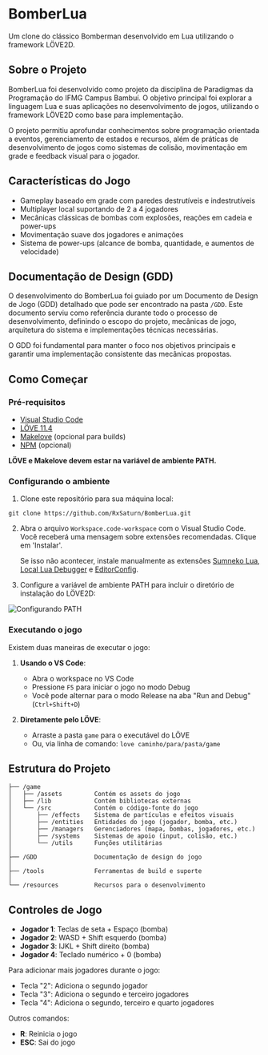 # BomberLua

Um clone do clássico Bomberman desenvolvido em Lua utilizando o framework LÖVE2D.

## Sobre o Projeto

BomberLua foi desenvolvido como projeto da disciplina de Paradigmas da Programação do IFMG Campus Bambuí. O objetivo principal foi explorar a linguagem Lua e suas aplicações no desenvolvimento de jogos, utilizando o framework LÖVE2D como base para implementação.

O projeto permitiu aprofundar conhecimentos sobre programação orientada a eventos, gerenciamento de estados e recursos, além de práticas de desenvolvimento de jogos como sistemas de colisão, movimentação em grade e feedback visual para o jogador.

## Características do Jogo

- Gameplay baseado em grade com paredes destrutíveis e indestrutíveis
- Multiplayer local suportando de 2 a 4 jogadores
- Mecânicas clássicas de bombas com explosões, reações em cadeia e power-ups
- Movimentação suave dos jogadores e animações
- Sistema de power-ups (alcance de bomba, quantidade, e aumentos de velocidade)

## Documentação de Design (GDD)

O desenvolvimento do BomberLua foi guiado por um Documento de Design de Jogo (GDD) detalhado que pode ser encontrado na pasta `/GDD`. Este documento serviu como referência durante todo o processo de desenvolvimento, definindo o escopo do projeto, mecânicas de jogo, arquitetura do sistema e implementações técnicas necessárias.

O GDD foi fundamental para manter o foco nos objetivos principais e garantir uma implementação consistente das mecânicas propostas.

## Como Começar

### Pré-requisitos
- [Visual Studio Code](https://code.visualstudio.com/download)
- [LÖVE 11.4](https://love2d.org/)
- [Makelove](https://github.com/pfirsich/makelove) (opcional para builds)
- [NPM](https://nodejs.org/en/download) (opcional)

**LÖVE e Makelove devem estar na variável de ambiente PATH.**

### Configurando o ambiente

1. Clone este repositório para sua máquina local:
```
git clone https://github.com/RxSaturn/BomberLua.git
```

2. Abra o arquivo `Workspace.code-workspace` com o Visual Studio Code.
   Você receberá uma mensagem sobre extensões recomendadas. Clique em 'Instalar'.
   
   Se isso não acontecer, instale manualmente as extensões [Sumneko Lua](https://marketplace.visualstudio.com/items?itemName=sumneko.lua), [Local Lua Debugger](https://marketplace.visualstudio.com/items?itemName=tomblind.local-lua-debugger-vscode) e [EditorConfig](https://marketplace.visualstudio.com/items?itemName=EditorConfig.EditorConfig).

3. Configure a variável de ambiente PATH para incluir o diretório de instalação do LÖVE2D:

![Configurando PATH](https://sheepolution.com/images/book/bonus/vscode/lovepath.gif)

### Executando o jogo

Existem duas maneiras de executar o jogo:

1. **Usando o VS Code**:
   - Abra o workspace no VS Code
   - Pressione `F5` para iniciar o jogo no modo Debug
   - Você pode alternar para o modo Release na aba "Run and Debug" (`Ctrl+Shift+D`)

2. **Diretamente pelo LÖVE**:
   - Arraste a pasta `game` para o executável do LÖVE
   - Ou, via linha de comando: `love caminho/para/pasta/game`

## Estrutura do Projeto
```
├── /game
│   ├── /assets         Contém os assets do jogo
│   ├── /lib            Contém bibliotecas externas
│   └── /src            Contém o código-fonte do jogo
│       ├── /effects    Sistema de partículas e efeitos visuais
│       ├── /entities   Entidades do jogo (jogador, bomba, etc.)
│       ├── /managers   Gerenciadores (mapa, bombas, jogadores, etc.)
│       ├── /systems    Sistemas de apoio (input, colisão, etc.)
│       └── /utils      Funções utilitárias
│
├── /GDD                Documentação de design do jogo
│
├── /tools              Ferramentas de build e suporte
│
└── /resources          Recursos para o desenvolvimento
```

## Controles de Jogo

- **Jogador 1**: Teclas de seta + Espaço (bomba)
- **Jogador 2**: WASD + Shift esquerdo (bomba)
- **Jogador 3**: IJKL + Shift direito (bomba)
- **Jogador 4**: Teclado numérico + 0 (bomba)

Para adicionar mais jogadores durante o jogo:
- Tecla "2": Adiciona o segundo jogador
- Tecla "3": Adiciona o segundo e terceiro jogadores
- Tecla "4": Adiciona o segundo, terceiro e quarto jogadores

Outros comandos:
- **R**: Reinicia o jogo
- **ESC**: Sai do jogo
